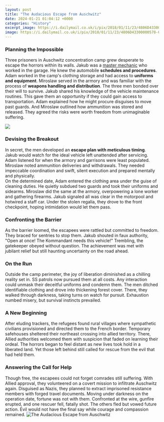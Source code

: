 ```yaml
---
layout: post
title: "The Audacious Escape from Auschwitz"
date: 2024-01-21 01:04:12 +0000
categories: "History"
excerpt_image: https://i.dailymail.co.uk/i/pix/2018/01/11/23/4806D43300000578-0-image-m-12_1515712692722.jpg
image: https://i.dailymail.co.uk/i/pix/2018/01/11/23/4806D43300000578-0-image-m-12_1515712692722.jpg
---
```


### Planning the Impossible
Three prisoners in Auschwitz concentration camp grew desperate to escape the horrors within its walls. Jakub was a [master mechanic](https://yt.io.vn/collection/alcorta) who worked in the garage. He knew the automobile **schedules and procedures**. Adam worked in the camp's clothing storage and had access to **uniforms and equipment**. Miroslaw served in the armory and was familiar with the process of **weapons handling and distribution**. 
The three men bonded over their will to survive. Jakub shared his knowledge of the vehicle maintenance routines. This gave them an opportunity if they could gain access to transportation. Adam explained how he might procure disguises to move past guards. And Miroslaw outlined how ammunition was stored and released. They agreed the risks were worth freedom from unimaginable suffering. 

![](https://i.dailymail.co.uk/i/pix/2018/01/11/23/4806D43F00000578-0-image-a-15_1515712961362.jpg)
### Devising the Breakout
In secret, the men developed an **escape plan with meticulous timing**. Jakub would watch for the ideal vehicle left unattended after servicing. Adam listened for when the armory and garrisons were least populated. Miroslaw noted ammunition deliveries and withdrawals. They needed impeccable coordination and swift, silent execution and prepared mentally and physically.  
On the determined date, Adam entered the clothing area under the guise of cleaning duties. He quietly subdued two guards and took their uniforms and sidearms. Miroslaw did the same at the armory, overpowering a lone worker and gathering firearms. Jakub signaled all was clear in the motorpool and hotwired a staff car. Under the stolen regalia, they drove to the front checkpoint, hoping intimidation would let them pass.
### Confronting the Barrier
As the barrier loomed, the escapees were rattled but committed to freedom. They braced for sentries to stop them. Jakub shouted in faux authority, "Open at once! The Kommandant needs this vehicle!" Trembling, the gatekeeper obeyed without question. The achievement was met with jubilant relief but still haunting uncertainty on the road ahead. 
### On the Run
Outside the camp perimeter, the joy of liberation diminished as a chilling reality set in. SS patrols now pursued them at all costs. Any interaction could unmask their deceitful uniforms and condemn them. The men ditched identifiable clothing and drove into thickening forest cover. There, they walked through darkness, taking turns on watch for pursuit. Exhaustion numbed misery, but survival instincts prevailed.
### A New Beginning
After eluding trackers, the refugees found rural villages where sympathetic civilians provisioned and directed them to the French border. Temporary safehouses sheltered their northeast crossing into allied territory. There, Allied authorities welcomed them with suspicion that faded on learning their ordeal. The horrors began to feel distant as new lives took hold in a liberated land. Yet those left behind still called for rescue from the evil that had held them.
### Answering the Call for Help
Though free, the escapees could not forget comrades still suffering. With Allied approval, they volunteered on a covert mission to infiltrate Auschwitz again. Disguised as Nazis, they planned to extract imprisoned resistance members with forged travel documents. Moving under darkness on the operation date, fortune was not with them. Confronted at the wire, gunfire erupted, and one rescuer fell, fatally shot. The others fled but vowed future action. Evil would not have the final say while courage and compassion remained.
![The Audacious Escape from Auschwitz](https://i.dailymail.co.uk/i/pix/2018/01/11/23/4806D43300000578-0-image-m-12_1515712692722.jpg)